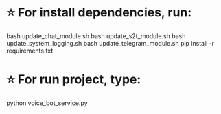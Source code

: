 # ⭐ For install dependencies, run:
bash update_chat_module.sh
bash update_s2t_module.sh
bash update_system_logging.sh
bash update_telegram_module.sh
pip install -r requirements.txt

# ⭐ For run project, type:
python voice_bot_service.py

